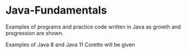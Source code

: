 # Java-Fundamentals

Examples of programs and practice code written in Java as growth and progression are shown.

Examples of Java 8 and Java 11 Coretto will be given
